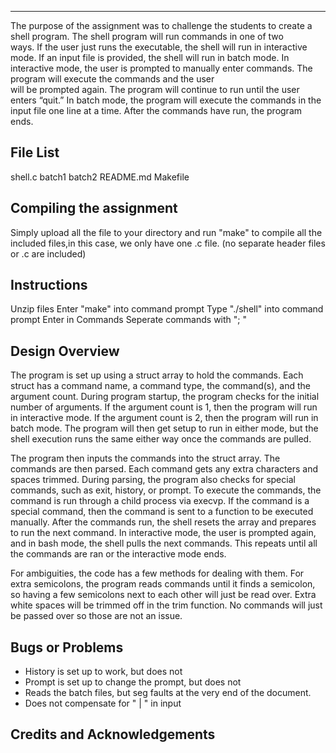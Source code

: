 ﻿
-----------------------------------------------------------------------
 The purpose of the assignment was to challenge the students to create 
 a shell program. The shell program will run commands in one of two  
 ways. If the user just runs the executable, the shell will run in 
 interactive mode. If an input file is provided, the shell will run in 
 batch mode. In interactive mode, the user is prompted to manually 
 enter commands. The program will execute the commands and the user  
 will be prompted again. The program will continue to run until the 
 user enters “quit.” In batch mode, the program will execute the 
 commands in the input file one line at a time. After the commands 
 have run, the program ends.

File List
-----------------------------------------------------------------------
 shell.c
 batch1
 batch2
 README.md
 Makefile

Compiling the assignment
-----------------------------------------------------------------------
 Simply upload all the file to your directory and run "make" to 
 compile all the included files,in this case, we only have one
 .c file. (no separate header files or .c are included)

Instructions
-----------------------------------------------------------------------
 Unzip files
 Enter "make" into command prompt
 Type "./shell" into command prompt
 Enter in Commands
 Seperate commands with "; "


Design Overview
-----------------------------------------------------------------------
 The program is set up using a struct array to hold the commands. Each 
 struct has a command name, a command type, the command(s), and the 
 argument count. During program startup, the program checks for the 
 initial number of arguments. If the argument count is 1, then the 
 program will run in interactive mode. If the argument count is 2, 
 then the program will run in batch mode. The program will then get 
 setup to run in either mode, but the shell execution runs the same 
 either way once the commands are pulled.
 
 The program then inputs the commands into the struct array. The  
 commands are then parsed. Each command gets any extra characters and 
 spaces trimmed. During parsing, the program also checks for special 
 commands, such as exit, history, or prompt. To execute the commands, 
 the command is run through a child process via execvp. If the command 
 is a special command, then the command is sent to a function to be 
 executed manually. After the commands run, the shell resets the array 
 and prepares to run the next command. In interactive mode, the user 
 is prompted again, and in bash mode, the shell pulls the next 
 commands. This repeats until all the commands are ran or the 
 interactive mode ends.

 For ambiguities, the code has a few methods for dealing with them. 
 For extra semicolons, the program reads commands until it finds a 
 semicolon, so having a few semicolons next to each other will just be 
 read over. Extra white spaces will be trimmed off in the trim 
 function. No commands will just be passed over so those are not an 
 issue.

Bugs or Problems
-----------------------------------------------------------------------
- History is set up to work, but does not
- Prompt is set up to change the prompt, but does not
- Reads the batch files, but seg faults at the very end of the
  document.
- Does not compensate for " | " in input

Credits and Acknowledgements
-----------------------------------------------------------------------